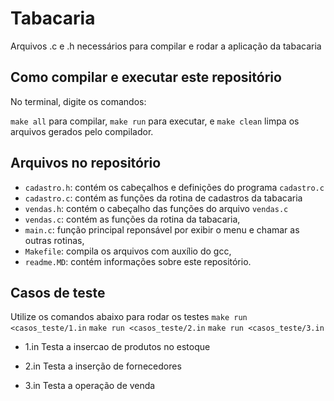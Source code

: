 # Tabacaria

Arquivos .c e .h necessários para compilar e rodar a aplicação da tabacaria

## Como compilar e executar este repositório

No terminal, digite os comandos:

`make all` para compilar, `make run` para executar, e `make clean` limpa os arquivos gerados pelo compilador.


## Arquivos no repositório

- `cadastro.h`: contém os cabeçalhos e definições do programa `cadastro.c`
- `cadastro.c`: contém as funções da rotina de cadastros da tabacaria  
- `vendas.h`: contém o cabeçalho das funções do arquivo `vendas.c`
- `vendas.c`: contém as funções da rotina da tabacaria,
- `main.c`: função principal reponsável por exibir o menu e chamar as outras rotinas,
- `Makefile`: compila os arquivos com auxílio do gcc,
- `readme.MD`: contém informações sobre este repositório. 

## Casos de teste

Utilize os comandos abaixo para rodar os testes
`make run <casos_teste/1.in`
`make run <casos_teste/2.in`
`make run <casos_teste/3.in`

- 1.in
Testa a insercao de produtos no estoque

- 2.in
Testa a inserção de fornecedores

- 3.in
Testa a operação de venda